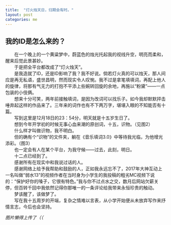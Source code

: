 ```yaml
---
title:  "灯火烛天日，归期会有时。"
layout: post
categories: me
---
```


## 我的ID是怎么来的？  
　　在一个晚上的一个黄粱梦中，蔚蓝色的烛光托起我的视线升空，明亮而柔和，醒来后觉此景甚妙。  
　　于是把全平台都改成了“灯火烛天”。  
　　是我造就了ID，还是ID影响了我？我不好说。倘若灯火真的可以烛天，那人间应是再无私语，盛世昌明，然而现实令人叹惋。我不过是拿笔填填词，再配上他人的旋律，将那有气无力的打抱不平添上些婉转回旋的余地，再施以“粉黛”——一点包装的小伎俩。  
　　想来十分可笑，两年前接触填词，是因为改词可以找乐子。如今我却默默抨击唾弃起这样的作品来了。三年来的词作也有不下两万字，堪堪入眼的不知能否有十篇。  
　　写到这里是12月18日的23：54分，明天就是十五岁生日了。  
　　想到今年开学初的时候无事心血来潮的原创词，十五，识物。（见图2）  
　　什么样才叫做识物，我不明白。  
　　但的确有个“识物”的文件夹，躺在《音乐填词3.0》中等待我光临，为他增光添彩。（图3）  
　　也一定会有人在某个平台，为我守候——过去，此刻，明日。  
　　十二点已经到了。  
　　感谢所有在现实中和我说过话的人。  
　　感谢网络上给予我帮助和鼓励的人，正如我永远忘不了，2017年大神互动上一名叫做“弱水13”的视频作者在当时身为小学生的我投稿的粗劣MC视频下说的：“保护好你的嗓子，它很有特色。”我与你不过点水之交，数月后网站欠薪关停，但百转千回中我依然记得你那唯一的一条评论给我带来永恒珍贵的触动。  
　　梦该醒了，该做梦了。  
　　写在我十五周岁的开端，复杂之情难以言表，从小学开始便从未放弃写作来抒情言志，今后也会坚持。
  
  
  *图片懒得上传了（（*
